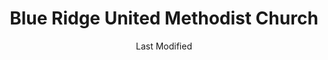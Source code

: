 ---
layout: location-page
date: Last Modified
description: "Local COVID-19 testing is available at Blue Ridge United Methodist Church in Blue Ridge, Georgia, USA."
permalink: "locations/georgia/blue-ridge/blue-ridge-united-methodist-church/"
tags:
  - locations
  - georgia
title: Blue Ridge United Methodist Church
uniqueName: blue-ridge-united-methodist-church
state: Georgia
stateAbbr: GA
hood: "Blue Ridge"
address: "235 Orvin Lance Dr"
city: "Blue Ridge"
zip: "30513"
zipsNearby: "30701 30703 30705 30707 30708 30710 30711 30719 30720 30721 30722 30724 30725 30726 30728 30732 30733 30734 30735 30736 30739 30740 30741 30742 30746 30751 30753 30755 30756 30750 37302 37303 37371 37307 37308 37309 37310 37401 37402 37403 37404 37405 37406 37407 37408 37409 37410 37411 37412 37414 37415 37416 37419 37421 37422 37424 37450 37311 37312 37320 37323 37364 37315 37317 37321 37322 37325 37369 37326 37329 37331 37332 37333 37336 37338 37742 37341 37343 37351 37350 37774 37353 37354 37878 37826 37361 37316 37362 37363 37846 37370 37304 37373 37377 37379 37384 37874 37314 37385 37880 37391 37885 28775 28702 28901 28902 28903 28733 28734 28744 28904 28905 28906 28763 28771 28781 28909 29658 30101 30102 30103 30004 30005 30009 30022 30023 30510 30105 30350 30511 30107 30512 30514 30513 30517 30515 30518 30519 30114 30115 30169 30120 30121 30123 30522 30523 30525 30527 30528 30531 30028 30040 30041 30533 30597 30534 30535 30544 30537 30026 30029 30095 30096 30097 30098 30099 30539 30536 30540 30137 30541 30139 30542 30501 30503 30504 30506 30507 30543 30545 30546 30142 30547 30548 30143 30144 30152 31144 30145 30552 30146 30554 30555 30148 30558 30559 30560 30562 30563 30564 30151 30502 30566 30567 30568 30075 30076 30077 30171 30571 30172 30572 30024 30175 30573 30575 30177 30576 30577 30598 30580 30183 30184 30581 30188 30189 30582 30596" 
mapUrl: "http://maps.apple.com/?q=Blue+Ridge+United+Methodist+Church&address=235+Orvin+Lance+Dr,Blue+Ridge,Georgia,30513"
locationType: Drive-thru
phone: ""
website: "https://dph.georgia.gov/locations/blue-ridge-united-methodist-church"
onlineBooking: undefined
closed: undefined
closedUpdate: May 23rd, 2020
notes: ""
days: Tuesdays
hours: 9AM-Noon
ctaMessage: Learn more
ctaUrl: "https://dph.georgia.gov/locations/blue-ridge-united-methodist-church"
---